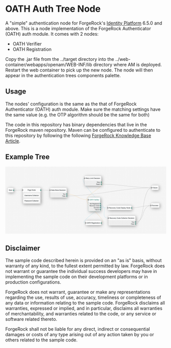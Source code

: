 # OATH Auth Tree Node

A "simple" authentication node for ForgeRock's [Identity Platform][forgerock_platform] 6.5.0 and above. This is a node 
implementation of the ForgeRock Authenticator (OATH) auth module. It comes with 2 nodes:
- OATH Verifier
- OATH Registration


Copy the .jar file from the ../target directory into the ../web-container/webapps/openam/WEB-INF/lib directory where AM 
is deployed.  Restart the web container to pick up the new node.  The node will then appear in the authentication trees
components palette.


## Usage

The nodes' configuration is the same as the that of ForgeRock Authenticator (OATH) auth module. Make sure the matching
settings have the same value (e.g. the OTP algorithm should be the same for both)

The code in this repository has binary dependencies that live in the ForgeRock maven repository. Maven can be configured 
to authenticate to this repository by following the following
[ForgeRock Knowledge Base Article](https://backstage.forgerock.com/knowledge/kb/article/a74096897).

## Example Tree

![ScreenShot](example.png)

## Disclaimer

The sample code described herein is provided on an "as is" basis, without warranty of any kind, to the fullest extent 
permitted by law. ForgeRock does not warrant or guarantee the individual success developers may have in implementing 
the sample code on their development platforms or in production configurations.

ForgeRock does not warrant, guarantee or make any representations regarding the use, results of use, accuracy, 
timeliness or completeness of any data or information relating to the sample code. ForgeRock disclaims all warranties, 
expressed or implied, and in particular, disclaims all warranties of merchantability, and warranties related to the 
code, or any service or software related thereto.

ForgeRock shall not be liable for any direct, indirect or consequential damages or costs of any type arising out of any 
action taken by you or others related to the sample code.

[forgerock_platform]: https://www.forgerock.com/platform/  
